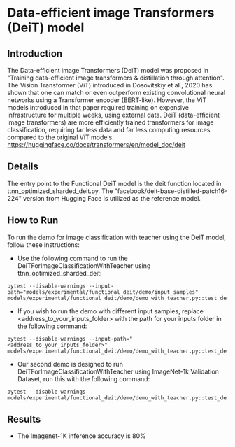 # Data-efficient image Transformers (DeiT) model

## Introduction

The  Data-efficient image Transformers (DeiT) model was proposed in "Training data-efficient image transformers & distillation through attention".
The Vision Transformer (ViT) introduced in Dosovitskiy et al., 2020 has shown that one can match or even outperform existing convolutional neural networks using a Transformer encoder (BERT-like). However, the ViT models introduced in that paper required training on expensive infrastructure for multiple weeks, using external data. DeiT (data-efficient image transformers) are more efficiently trained transformers for image classification, requiring far less data and far less computing resources compared to the original ViT models.
https://huggingface.co/docs/transformers/en/model_doc/deit


## Details

The entry point to the Functional DeiT model is the deit function located in ttnn_optimized_sharded_deit.py. The "facebook/deit-base-distilled-patch16-224" version from Hugging Face is utilized as the reference model.


## How to Run

To run the demo for image classification with teacher using the DeiT model, follow these instructions:

-  Use the following command to run the DeiTForImageClassificationWithTeacher using ttnn_optimized_sharded_deit:
  ```
  pytest --disable-warnings --input-path="models/experimental/functional_deit/demo/input_samples" models/experimental/functional_deit/demo/demo_with_teacher.py::test_demo
  ```
-  If you wish to run the demo with different input samples, replace <address_to_your_inputs_folder> with the path for your inputs folder in the following command:

  ```
  pytest --disable-warnings --input-path="<address_to_your_inputs_folder>" models/experimental/functional_deit/demo/demo_with_teacher.py::test_demo

  ```
-  Our second demo is designed to run DeiTForImageClassificationWithTeacher using ImageNet-1k Validation Dataset, run this with the following command:
  ```
  pytest --disable-warnings models/experimental/functional_deit/demo/demo_with_teacher.py::test_demo_imagenet_1k
  ```


## Results

- The Imagenet-1K inference accuracy is 80%
